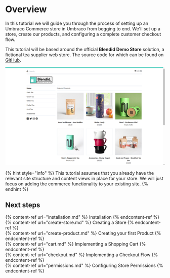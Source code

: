 # Overview

In this tutorial we will guide you through the process of setting up an Umbraco Commerce store in Umbraco from begging to end. We'll set up a store, create our products, and configuring a complete customer checkout flow.

This tutorial will be based around the official **Blendid Demo Store** solution, a fictional tea supplier web store. The source code for which can be found on [GitHub](https://github.com/umbraco/Umbraco.Commerce.DemoStore).

![Blendid Store Homepage](../images/blendid/homepage.png)

{% hint style="info" %}
This tutorial assumes that you already have the relevant site structure and content views in place for your store. We will just focus on adding the commerce functionality to your existing site.
{% endhint %}

## Next steps

{% content-ref url="installation.md" %} Installation {% endcontent-ref %}  
{% content-ref url="create-store.md" %} Creating a Store {% endcontent-ref %}  
{% content-ref url="create-product.md" %} Creating your first Product {% endcontent-ref %}  
{% content-ref url="cart.md" %} Implementing a Shopping Cart {% endcontent-ref %}  
{% content-ref url="checkout.md" %} Implementing a Checkout Flow {% endcontent-ref %}  
{% content-ref url="permissions.md" %} Configuring Store Permissions {% endcontent-ref %}  
